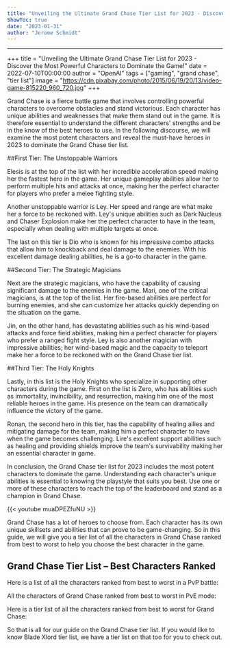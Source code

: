```yaml
---
title: "Unveiling the Ultimate Grand Chase Tier List for 2023 - Discover the Most Powerful Characters to Dominate the Game!"
ShowToc: true 
date: "2023-01-31"
author: "Jerome Schmidt"
---
```

*****
+++
title = "Unveiling the Ultimate Grand Chase Tier List for 2023 - Discover the Most Powerful Characters to Dominate the Game!"
date = 2022-07-10T00:00:00
author = "OpenAI"
tags = ["gaming", "grand chase", "tier list"]
image = "https://cdn.pixabay.com/photo/2015/06/19/20/13/video-game-815220_960_720.jpg"
+++

Grand Chase is a fierce battle game that involves controlling powerful characters to overcome obstacles and stand victorious. Each character has unique abilities and weaknesses that make them stand out in the game. It is therefore essential to understand the different characters' strengths and be in the know of the best heroes to use. In the following discourse, we will examine the most potent characters and reveal the must-have heroes in 2023 to dominate the Grand Chase tier list.

##First Tier: The Unstoppable Warriors

Elesis is at the top of the list with her incredible acceleration speed making her the fastest hero in the game. Her unique gameplay abilities allow her to perform multiple hits and attacks at once, making her the perfect character for players who prefer a melee fighting style.

Another unstoppable warrior is Ley. Her speed and range are what make her a force to be reckoned with. Ley's unique abilities such as Dark Nucleus and Chaser Explosion make her the perfect character to have in the team, especially when dealing with multiple targets at once.

The last on this tier is Dio who is known for his impressive combo attacks that allow him to knockback and deal damage to the enemies. With his excellent damage dealing abilities, he is a go-to character in the game.

##Second Tier: The Strategic Magicians

Next are the strategic magicians, who have the capability of causing significant damage to the enemies in the game. Mari, one of the critical magicians, is at the top of the list. Her fire-based abilities are perfect for burning enemies, and she can customize her attacks quickly depending on the situation on the game.

Jin, on the other hand, has devastating abilities such as his wind-based attacks and force field abilities, making him a perfect character for players who prefer a ranged fight style. Ley is also another magician with impressive abilities; her wind-based magic and the capacity to teleport make her a force to be reckoned with on the Grand Chase tier list.

##Third Tier: The Holy Knights

Lastly, in this list is the Holy Knights who specialize in supporting other characters during the game. First on the list is Zero, who has abilities such as immortality, invincibility, and resurrection, making him one of the most reliable heroes in the game. His presence on the team can dramatically influence the victory of the game.

Ronan, the second hero in this tier, has the capability of healing allies and mitigating damage for the team, making him a perfect character to have when the game becomes challenging. Lire's excellent support abilities such as healing and providing shields improve the team's survivability making her an essential character in game.

In conclusion, the Grand Chase tier list for 2023 includes the most potent characters to dominate the game. Understanding each character's unique abilities is essential to knowing the playstyle that suits you best. Use one or more of these characters to reach the top of the leaderboard and stand as a champion in Grand Chase.

{{< youtube muaDPEZfuNU >}} 



Grand Chase has a lot of heroes to choose from. Each character has its own unique skillsets and abilities that can prove to be game-changing. So in this guide, we will give you a tier list of all the characters in Grand Chase ranked from best to worst to help you choose the best character in the game.
 
## Grand Chase Tier List – Best Characters Ranked
 

 
Here is a list of all the characters ranked from best to worst in a PvP battle:
 
All the characters of Grand Chase ranked from best to worst in PvE mode:
 
Here is a tier list of all the characters ranked from best to worst for Grand Chase:
 
So that is all for our guide on the Grand Chase tier list. If you would like to know Blade Xlord tier list, we have a tier list on that too for you to check out.




